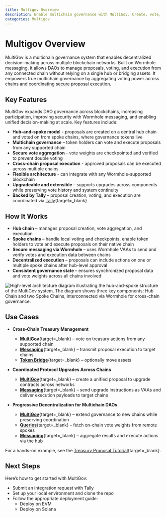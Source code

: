 ```yaml
---
title: Multigov Overview
description: Enable multichain governance with MultiGov. Create, vote, and execute DAO proposals securely across Wormhole supported networks.
categories: Multigov
---
```


# Multigov Overview 

MultiGov is a multichain governance system that enables decentralized decision-making across multiple blockchain networks. Built on Wormhole messaging, it allows DAOs to manage proposals, voting, and execution from any connected chain without relying on a single hub or bridging assets. It empowers true multichain governance by aggregating voting power across chains and coordinating secure proposal execution.

## Key Features

MultiGov expands DAO governance across blockchains, increasing participation, improving security with Wormhole messaging, and enabling unified decision-making at scale. Key features include:

- **Hub-and-spoke model** - proposals are created on a central hub chain and voted on from spoke chains, where governance tokens live
- **Multichain governance** – token holders can vote and execute proposals from any supported chain
- **Secure vote aggregation** - vote weights are checkpointed and verified to prevent double voting
- **Cross-chain proposal execution** - approved proposals can be executed across multiple chains
- **Flexible architecture** - can integrate with any Wormhole-supported blockchain
- **Upgradeable and extensible** – supports upgrades across components while preserving vote history and system continuity
- **Backed by Tally** – proposal creation, voting, and execution are coordinated via  [Tally](https://www.tally.xyz/get-started){target=\_blank}

## How It Works

- **Hub chain** – manages proposal creation, vote aggregation, and execution
- **Spoke chains** – handle local voting and checkpoints, enable token holders to vote and execute proposals on their native chain
- **Secure messaging via Wormhole** – uses Wormhole VAAs to send and verify votes and execution data between chains
- **Decentralized execution** – proposals can include actions on one or multiple spoke chains after hub-level approval
- **Consistent governance state** – ensures synchronized proposal data and vote weights across all chains involved

![High-level architecture diagram illustrating the hub-and-spoke structure of the MultiGov system. The diagram shows three key components: Hub Chain and two Spoke Chains, interconnected via Wormhole for cross-chain governance.](/docs/images/products/multigov/concepts/architecture/multigov-high-level.webp)

## Use Cases

- **Cross-Chain Treasury Management**

    - [**MultiGov**](/docs/products/multigov/get-started/){target=\_blank} – vote on treasury actions from any supported chain  
    - [**Messaging**](/docs/products/messaging/get-started/){target=\_blank} – transmit proposal execution to target chains
    - [**Token Bridge**](/docs/products/token-bridge/get-started/){target=\_blank} – optionally move assets 

- **Coordinated Protocol Upgrades Across Chains**

    - [**MultiGov**](/docs/products/multigov/get-started/){target=\_blank} – create a unified proposal to upgrade contracts across networks  
    - [**Messaging**](/docs/products/messaging/get-started/){target=\_blank} – send upgrade instructions as VAAs and deliver execution payloads to target chains 
    
- **Progressive Decentralization for Multichain DAOs**

    - [**MultiGov**](/docs/products/multigov/get-started/){target=\_blank} – extend governance to new chains while preserving coordination  
    - [**Queries**](/docs/products/queries/get-started/){target=\_blank} – fetch on-chain vote weights from remote spokes  
    - [**Messaging**](/docs/products/messaging/get-started/){target=\_blank} – aggregate results and execute actions via the hub 

For a hands-on example, see the [Treasury Proposal Tutorial](/docs/products/multigov/tutorials/treasury-proposal/){target=\_blank}.

## Next Steps

Here’s how to get started with MultiGov:

- Submit an integration request with Tally
- Set up your local environment and clone the repo
- Follow the appropriate deployment guide:
    - Deploy on EVM
    - Deploy on Solana